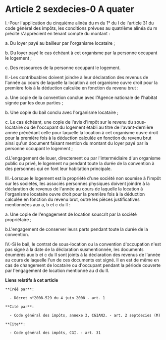 # Article 2 sexdecies-0 A quater

I.-Pour l'application du cinquième alinéa du m du 1° du I de l'article 31 du code général des impôts, les conditions prévues
au quatrième alinéa du m précité s'apprécient en tenant compte du montant : 

a. Du loyer payé au bailleur par l'organisme locataire ; 

b. Du loyer payé le cas échéant à cet organisme par la personne occupant le logement ; 

c. Des ressources de la personne occupant le logement. 

II.-Les contribuables doivent joindre à leur déclaration des revenus de l'année au cours de laquelle la location à cet
organisme ouvre droit pour la première fois à la déduction calculée en fonction du revenu brut : 

a. Une copie de la convention conclue avec l'Agence nationale de l'habitat signée par les deux parties ; 

b. Une copie du bail conclu avec l'organisme locataire ; 

c. Le cas échéant, une copie de l'avis d'impôt sur le revenu du sous-locataire ou de l'occupant du logement établi au titre
de l'avant-dernière année précédant celle pour laquelle la location à cet organisme ouvre droit pour la première fois à la
déduction calculée en fonction du revenu brut ainsi qu'un document faisant mention du montant du loyer payé par la personne
occupant le logement ; 

d.L'engagement de louer, directement ou par l'intermédiaire d'un organisme public ou privé, le logement nu pendant toute la
durée de la convention à des personnes qui en font leur habitation principale. 

III.-Lorsque le logement est la propriété d'une société non soumise à l'impôt sur les sociétés, les associés personnes
physiques doivent joindre à la déclaration de revenus de l'année au cours de laquelle la location à l'organisme locataire
ouvre droit pour la première fois à la déduction calculée en fonction du revenu brut, outre les pièces justificatives
mentionnées aux a, b et c du II : 

a. Une copie de l'engagement de location souscrit par la société propriétaire ; 

b.L'engagement de conserver leurs parts pendant toute la durée de la convention. 

IV.-Si le bail, le contrat de sous-location ou la convention d'occupation n'est pas signé à la date de la déclaration
susmentionnée, les documents énumérés aux b et c du II sont joints à la déclaration des revenus de l'année au cours de
laquelle l'un de ces documents est signé. Il en est de même en cas de changement de locataire ou d'occupant pendant la
période couverte par l'engagement de location mentionné au d du II.

**Liens relatifs à cet article**

	**Créé par**:

	  - Décret n°2008-529 du 4 juin 2008 - art. 1

	**Cité par**:

	  - Code général des impôts, annexe 3, CGIAN3. - art. 2 septdecies (M)

	**Cite**:

	  - Code général des impôts, CGI. - art. 31
